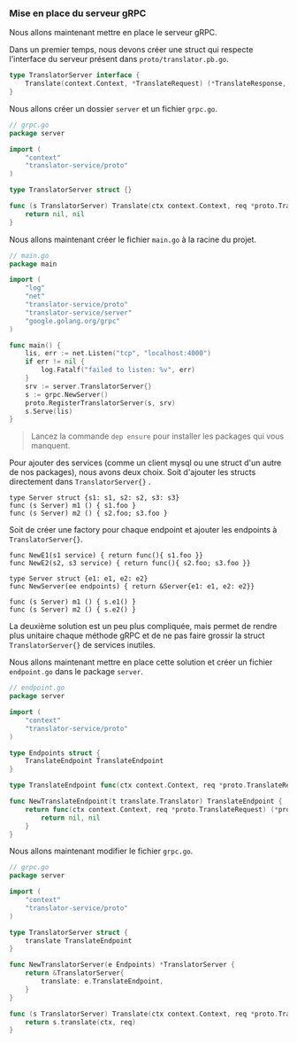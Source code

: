### Mise en place du serveur gRPC  

Nous allons maintenant mettre en place le serveur gRPC.

Dans un premier temps, nous devons créer une struct qui respecte l'interface du serveur présent dans `proto/translator.pb.go`.
```go
type TranslatorServer interface {
    Translate(context.Context, *TranslateRequest) (*TranslateResponse, error)
}
```
Nous allons créer un dossier `server` et un fichier `grpc.go`.
```go
// grpc.go
package server

import (
    "context"
    "translator-service/proto"
)

type TranslatorServer struct {}

func (s TranslatorServer) Translate(ctx context.Context, req *proto.TranslateRequest) (*proto.TranslateResponse, error) {
    return nil, nil
}
```
Nous allons maintenant créer le fichier `main.go` à la racine du projet.
```go
// main.go
package main

import (
    "log"
    "net"
    "translator-service/proto"
    "translator-service/server"
    "google.golang.org/grpc"
)

func main() {
    lis, err := net.Listen("tcp", "localhost:4000")
    if err != nil {
        log.Fatalf("failed to listen: %v", err)
    }
    srv := server.TranslatorServer{}
    s := grpc.NewServer()
    proto.RegisterTranslatorServer(s, srv)
    s.Serve(lis)
}
```
>Lancez la commande `dep ensure` pour installer les packages qui vous manquent.

Pour ajouter des services (comme un client mysql ou une struct d'un autre de nos packages), nous avons deux choix. Soit d'ajouter les structs directement dans `TranslatorServer{}` .
```
type Server struct {s1: s1, s2: s2, s3: s3}
func (s Server) m1 () { s1.foo }
func (s Server) m2 () { s2.foo; s3.foo }
```
Soit de créer une factory pour chaque endpoint et ajouter les endpoints à `TranslatorServer{}`.
```
func NewE1(s1 service) { return func(){ s1.foo }}
func NewE2(s2, s3 service) { return func(){ s2.foo; s3.foo }}

type Server struct {e1: e1, e2: e2}
func NewServer(ee endpoints) { return &Server{e1: e1, e2: e2}}

func (s Server) m1 () { s.e1() }
func (s Server) m2 () { s.e2() }
```
La deuxième solution est un peu plus compliquée, mais permet de rendre plus unitaire chaque méthode gRPC et de ne pas faire grossir la struct `TranslatorServer{}` de services inutiles.

Nous allons maintenant mettre en place cette solution et créer un fichier `endpoint.go` dans le package `server`.

```go
// endpoint.go
package server

import (
    "context"
    "translator-service/proto"
)

type Endpoints struct {
    TranslateEndpoint TranslateEndpoint
}

type TranslateEndpoint func(ctx context.Context, req *proto.TranslateRequest) (*proto.TranslateResponse, error)

func NewTranslateEndpoint(t translate.Translator) TranslateEndpoint {
    return func(ctx context.Context, req *proto.TranslateRequest) (*proto.TranslateResponse, error) {
        return nil, nil
    }
}
```

Nous allons maintenant modifier le fichier `grpc.go`.
```go
// grpc.go
package server

import (
    "context"
    "translator-service/proto"
)

type TranslatorServer struct {
    translate TranslateEndpoint
}

func NewTranslatorServer(e Endpoints) *TranslatorServer {
    return &TranslatorServer{
        translate: e.TranslateEndpoint,
    }
}

func (s TranslatorServer) Translate(ctx context.Context, req *proto.TranslateRequest) (*proto.TranslateResponse, error) {
    return s.translate(ctx, req)
}
```
